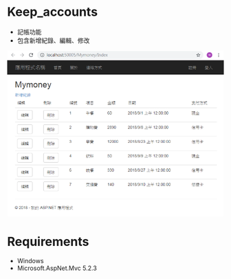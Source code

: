 # Keep_accounts
- 記帳功能
- 包含新增紀錄、編輯、修改

![](https://github.com/cleoliu/Keep_accounts/blob/master/View.PNG?raw=true)

# Requirements
- Windows
- Microsoft.AspNet.Mvc 5.2.3
